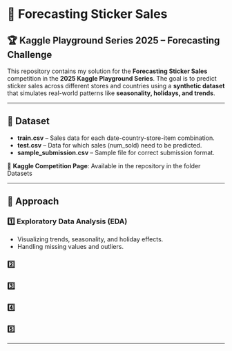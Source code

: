 # 📌 Forecasting Sticker Sales  

## 🏆 Kaggle Playground Series 2025 – Forecasting Challenge  

This repository contains my solution for the **Forecasting Sticker Sales** competition in the **2025 Kaggle Playground Series**. The goal is to predict sticker sales across different stores and countries using a **synthetic dataset** that simulates real-world patterns like **seasonality, holidays, and trends**.  

---

## 📂 Dataset  

- **train.csv** – Sales data for each date-country-store-item combination.  
- **test.csv** – Data for which sales (num_sold) need to be predicted.  
- **sample_submission.csv** – Sample file for correct submission format.  

🔗 **Kaggle Competition Page**: Available in the repository in the folder Datasets

---

## 🚀 Approach  

### 1️⃣ Exploratory Data Analysis (EDA)  
- Visualizing trends, seasonality, and holiday effects.  
- Handling missing values and outliers. 

### 2️⃣

### 3️⃣

### 4️⃣

### 5️⃣

---
